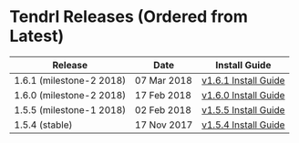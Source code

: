 # Tendrl Releases (Ordered from Latest)

| Release | Date | Install Guide |
|---|---|---|
|1.6.1 (milestone-2 2018) |07 Mar 2018|[v1.6.1 Install Guide](https://github.com/Tendrl/documentation/wiki/Tendrl-release-v1.6.1-(install-guide))|
|1.6.0 (milestone-2 2018) |17 Feb 2018|[v1.6.0 Install Guide](https://github.com/Tendrl/documentation/wiki/Tendrl-release-v1.6.0-(install-guide))|
|1.5.5 (milestone-1 2018) |02 Feb 2018|[v1.5.5 Install Guide](https://github.com/Tendrl/documentation/wiki/Tendrl-release-v1.5.5-(install-guide))|
|1.5.4 (stable) |17 Nov 2017|[v1.5.4 Install Guide](https://github.com/Tendrl/documentation/wiki/Tendrl-release-v1.5.4-(install-guide))|
